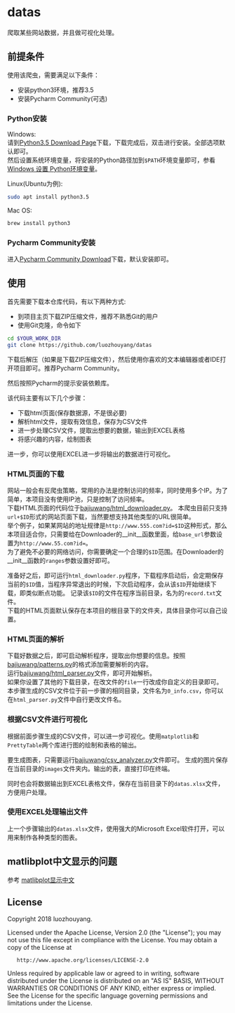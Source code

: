 # datas
爬取某些网站数据，并且做可视化处理。

## 前提条件
使用该爬虫，需要满足以下条件：
* 安装python3环境，推荐3.5
* 安装Pycharm Community(可选)  

### Python安装
Windows:   
请到[Python3.5 Download Page](https://www.python.org/downloads/release/python-350/)下载，下载完成后，双击进行安装。全部选项默认即可。  
然后设置系统环境变量，将安装的Python路径加到`$PATH`环境变量即可，参看[Windows 设置 Python环境变量](https://jingyan.baidu.com/article/48206aeafdcf2a216ad6b316.html)。  

Linux(Ubuntu为例):
```bash
sudo apt install python3.5
```  

Mac OS:
```bash
brew install python3
```  

### Pycharm Community安装
进入[Pycharm Community Download](https://www.jetbrains.com/pycharm/)下载，默认安装即可。

## 使用
首先需要下载本仓库代码，有以下两种方式:
* 到项目主页下载ZIP压缩文件，推荐不熟悉Git的用户
* 使用Git克隆，命令如下

```bash
cd $YOUR_WORK_DIR
git clone https://github.com/luozhouyang/datas
```
下载后解压（如果是下载ZIP压缩文件），然后使用你喜欢的文本编辑器或者IDE打开项目即可。推荐Pycharm Community。

然后按照Pycharm的提示安装依赖库。  

该代码主要有以下几个步骤：
* 下载html页面(保存数据源，不是很必要)
* 解析html文件，提取有效信息，保存为CSV文件
* 进一步处理CSV文件，提取出想要的数据，输出到EXCEL表格
* 将感兴趣的内容，绘制图表

进一步，你可以使用EXCEL进一步将输出的数据进行可视化。

### HTML页面的下载
网站一般会有反爬虫策略，常用的办法是控制访问的频率，同时使用多个IP。为了简单，本项目没有使用IP池，只是控制了访问频率。  
下载HTML页面的代码位于[bajiuwang/html_downloader.py](bajiuwang/html_downloader.py)。
本爬虫目前只支持`url+$ID`形式的网站页面下载，当然要想支持其他类型的URL很简单。  
举个例子，如果某网站的地址规律是`http://www.555.com?id=$ID`这种形式，那么本项目适合你，只需要给在Downloader的__init__函数里面，给`base_url`参数设置为`http://www.55.com?id=`。  
为了避免不必要的网络访问，你需要确定一个合理的`$ID`范围。在Downloader的__init__函数的`ranges`参数设置好即可。  

准备好之后，即可运行`html_downloader.py`程序，下载程序启动后，会定期保存当前的`$ID`值，当程序异常退出的时候，下次启动程序，会从该`$ID`开始继续下载，即类似断点功能。
记录该`$ID`的文件在程序当前目录，名为的`record.txt`文件。  
下载的HTML页面默认保存在本项目的根目录下的文件夹，具体目录你可以自己设置。

### HTML页面的解析
下载好数据之后，即可启动解析程序，提取出你想要的信息。按照[bajiuwang/patterns.py](bajiuwang/patterns.py)的格式添加需要解析的内容。  
运行[bajiuwang/html_parser.py](bajiuwang/html_parser.py)文件，即可开始解析。  
如果你设置了其他的下载目录，在改文件的`file`一行改成你自定义的目录即可。  
本步骤生成的CSV文件位于前一步骤的相同目录，文件名为`0_info.csv`，你可以在`html_parser.py`文件中自行更改文件名。  

### 根据CSV文件进行可视化  
根据前面步骤生成的CSV文件，可以进一步可视化。使用`matplotlib`和`PrettyTable`两个库进行图的绘制和表格的输出。  

要生成图表，只需要运行[bajiuwang/csv_analyzer.py](bajiuwang/csv_analyzer.py)文件即可。
生成的图片保存在当前目录的`images`文件夹内。输出的表，直接打印在终端。  

同时也会将数据输出到EXCEL表格文件，保存在当前目录下的`datas.xlsx`文件，方便用户处理。

### 使用EXCEL处理输出文件  
上一个步骤输出的`datas.xlsx`文件，使用强大的Microsoft Excel软件打开，可以用来制作各种类型的图表。

## matlibplot中文显示的问题  
参考 [matlibplot显示中文](https://monkey0105.github.io/2016/10/10/matplotlib-chinese-display/)  

## License
   Copyright 2018 luozhouyang.

   Licensed under the Apache License, Version 2.0 (the "License");
   you may not use this file except in compliance with the License.
   You may obtain a copy of the License at

       http://www.apache.org/licenses/LICENSE-2.0

   Unless required by applicable law or agreed to in writing, software
   distributed under the License is distributed on an "AS IS" BASIS,
   WITHOUT WARRANTIES OR CONDITIONS OF ANY KIND, either express or implied.
   See the License for the specific language governing permissions and
   limitations under the License.